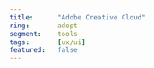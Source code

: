 ```yaml
---
title:      "Adobe Creative Cloud"
ring:       adopt
segment:    tools
tags:       [ux/ui]
featured:   false
---
```

